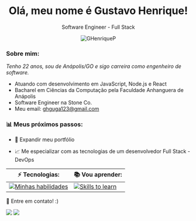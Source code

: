 <h1 align='center'>
  Olá, meu nome é Gustavo Henrique! 
</h1>

<p align='center'>
  Software Engineer - Full Stack
</p>
<p align="center"> <img src="https://komarev.com/ghpvc/?username=GHenriqueP" alt="GHenriqueP" /> </p>


###  Sobre mim:

<p>
  <em>
    Tenho 22 anos, sou de Anápolis/GO e sigo carreira como engenheiro de software.
  </em>
</p>

-  Atuando com desenvolvimento em JavaScript, Node.js e React
-  Bacharel em Ciências da Computação pela Faculdade Anhanguera de Anápolis
-  Software Engineer na Stone Co. 
-  Meu email: ghguga123@gmail.com

### 📊 Meus próximos passos:

- 📂 Expandir meu portfólio

- 📈 Me especializar com as tecnologias de um desenvolvedor Full Stack - DevOps


| ⚡ Tecnologias:    |  📚 Vou aprender: |
| ------------------- | ------------------- |
|  [![Minhas habilidades](https://skillicons.dev/icons?i=html,css,js,nodejs,express,react,mysql,bootstrap,docker)](https://skillicons.dev) |  [![Skills to learn](https://skillicons.dev/icons?i=react,figma,aws,azure,tailwind,nest)](https://skillicons.dev) |


💬 Entre em contato! :)

<div>
  <a href="https://www.linkedin.com/in/gustavo-henrique-a0420923b" target="_blank"><img src="https://img.shields.io/badge/-LinkedIn-%230077B5?style=for-the-badge&logo=linkedin&logoColor=white" target="_blank"></a>
  <a href = "mailto:`ghguga123@gmail.com"><img src="https://img.shields.io/badge/-Gmail-%23333?style=for-the-badge&logo=gmail&logoColor=white" target="_blank"></a>
</div>
